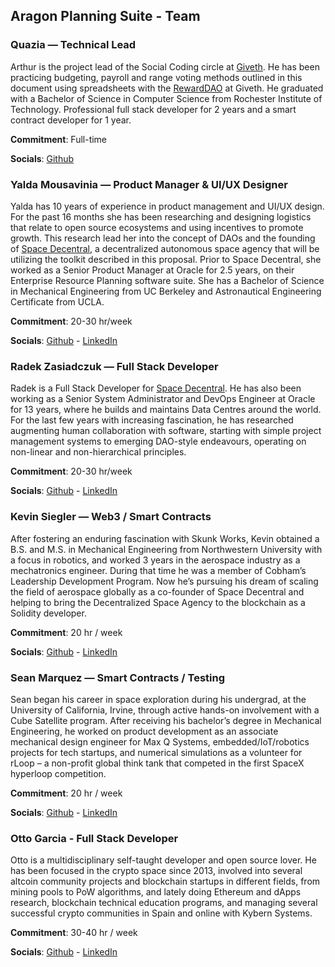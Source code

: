 ## Aragon Planning Suite - Team

### Quazia — Technical Lead 

Arthur is the project lead of the Social Coding circle at [Giveth](https://giveth.io/). He has been practicing budgeting, payroll and range voting methods outlined in this document using spreadsheets with the [RewardDAO](https://medium.com/giveth/how-rewarddao-works-aka-what-are-points-7388f70269a) at Giveth. He graduated with a Bachelor of Science in Computer Science from Rochester Institute of Technology. Professional full stack developer for 2 years and a smart contract developer for 1 year.

**Commitment**:  Full-time

**Socials**:  [Github](https://github.com/quazia)


### Yalda Mousavinia — Product Manager & UI/UX Designer 

Yalda has 10 years of experience in product management and UI/UX design. For the past 16 months she has been researching and designing logistics that relate to open source ecosystems and using incentives to promote growth. This research lead her into the concept of DAOs and the founding of [Space Decentral](https://spacedecentral.net), a decentralized autonomous space agency that will be utilizing the toolkit described in this proposal. Prior to Space Decentral, she worked as a Senior Product Manager at Oracle for 2.5 years, on their Enterprise Resource Planning software suite. She has a Bachelor of Science in Mechanical Engineering from UC Berkeley and Astronautical Engineering Certificate from UCLA.

**Commitment**:  20-30 hr/week

**Socials**:  [Github](https://github.com/stellarmagnet) - [LinkedIn](https://www.linkedin.com/in/ymousavinia)


### Radek Zasiadczuk — Full Stack Developer

Radek is a Full Stack Developer for [Space Decentral](https://github.com/spacedecentral/spacedecentral-network). He has also been working as a Senior System Administrator and DevOps Engineer at Oracle for 13 years, where he builds and maintains Data Centres around the world. For the last few years with increasing fascination, he has researched augmenting human collaboration with software, starting with simple project management systems to emerging DAO-style endeavours, operating on non-linear and non-hierarchical principles.

**Commitment**:  20-30 hr/week

**Socials**:  [Github](https://github.com/rkzel) - [LinkedIn](https://www.linkedin.com/in/radoslaw-zasiadczuk-b34a922/)


### Kevin Siegler — Web3 / Smart Contracts 

After fostering an enduring fascination with Skunk Works, Kevin obtained a B.S. and M.S. in Mechanical Engineering from Northwestern University with a focus in robotics, and worked 3 years in the aerospace industry as a mechatronics engineer. During that time he was a member of Cobham’s Leadership Development Program. Now he’s pursuing his dream of scaling the field of aerospace globally as a co-founder of Space Decentral and helping to bring the Decentralized Space Agency to the blockchain as a Solidity developer.

**Commitment**:  20 hr / week

**Socials**:  [Github](https://github.com/topocount) - [LinkedIn](https://www.linkedin.com/in/ksiegler/)


### Sean Marquez — Smart Contracts / Testing

Sean began his career in space exploration during his undergrad, at the University of California, Irvine, through active hands-on involvement with a Cube Satellite program. After receiving his bachelor’s degree in Mechanical Engineering, he worked on product development as an associate mechanical design engineer for Max Q Systems, embedded/IoT/robotics projects for tech startups, and numerical simulations as a volunteer for rLoop – a non-profit global think tank that competed in the first SpaceX hyperloop competition.

**Commitment**:  20 hr / week

**Socials**: [Github](https://github.com/capsulecorplab) - [LinkedIn](https://www.linkedin.com/in/sean-marquez/)


### Otto Garcia - Full Stack Developer
Otto is a multidisciplinary self-taught developer and open source lover. He has been focused in the crypto space since 2013, involved into several altcoin community projects and blockchain startups in different fields, from mining pools to PoW algorithms, and lately doing Ethereum and dApps research, blockchain technical education programs, and managing several successful crypto communities in Spain and online with Kybern Systems.

**Commitment**:  30-40 hr / week

**Socials**: [Github](https://github.com/ottodevs) - [LinkedIn](https://www.linkedin.com/in/otto-blockchain/)

